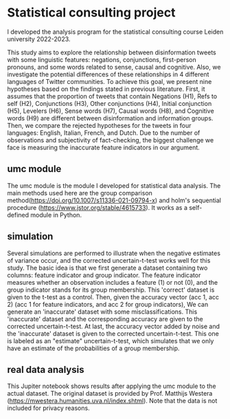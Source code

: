 # Statistical consulting project

I developed the analysis program for the statistical consulting course Leiden university 2022-2023. 

This study aims to explore the relationship between disinformation tweets with some linguistic features: negations, conjunctions, first-person pronouns, and some words related to sense, causal and cognitive. Also, we investigate the potential differences of these relationships in 4 different languages of Twitter communities. To achieve this goal, we present nine hypotheses based on the findings stated in previous literature. First, it assumes that the proportion of tweets that contain Negations (H1), Refs to self (H2), Conjunctions (H3), Other conjunctions (H4), Initial conjunction (H5), Levelers (H6), Sense words (H7), Causal words (H8), and Cognitive words (H9) are different between disinformation and information groups. Then, we compare the rejected hypotheses for the tweets in four languages: English, Italian, French, and Dutch. Due to the number of observations and subjectivity of fact-checking, the biggest challenge we face is measuring the inaccurate feature indicators in our argument.

## umc module

The umc module is the module I developed for statistical data analysis. The main methods used here are the group comparison method(https://doi.org/10.1007/s11336-021-09794-x) and holm's sequential procedure (https://www.jstor.org/stable/4615733). It works as a self-defined module in Python.

## simulation

Several simulations are performed to illustrate when the negative estimates of variance occur, and the corrected uncertain-t-test works well for this study. The basic idea is that we first generate a dataset containing two columns: feature indicator and group indicator. The feature indicator measures whether an observation includes a feature (1) or not (0), and the group indicator stands for its group membership. This 'correct' dataset is given to the t-test as a control. Then, given the accuracy vector (acc 1, acc 2) (acc 1 for feature indicators, and acc 2 for group indicators), We can generate an 'inaccurate' dataset with some misclassifications. This 'inaccurate' dataset and the corresponding accuracy are given to the corrected uncertain-t-test. At last, the accuracy vector added by noise and the 'inaccurate' dataset is given to the corrected uncertain-t-test. This one is labeled as an "estimate" uncertain-t-test, which simulates that we only have an estimate of the probabilities of a group membership.

## real data analysis

This Jupiter notebook shows results after applying the umc module to the actual dataset. The original dataset is provided by Prof. Matthijs Westera (https://mwestera.humanities.uva.nl/index.shtml). Note that the data is not included for privacy reasons.
